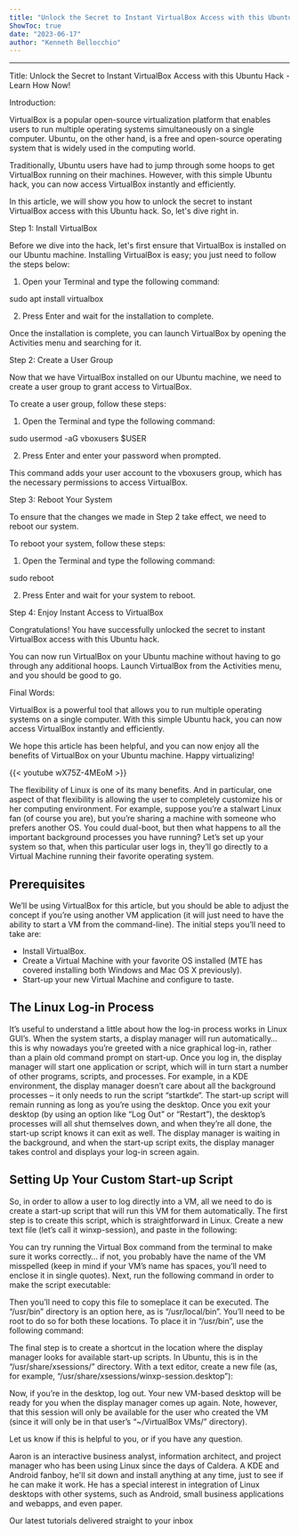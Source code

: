 ```yaml
---
title: "Unlock the Secret to Instant VirtualBox Access with this Ubuntu Hack - Learn How Now!"
ShowToc: true 
date: "2023-06-17"
author: "Kenneth Bellocchio"
---
```

*****
Title: Unlock the Secret to Instant VirtualBox Access with this Ubuntu Hack - Learn How Now!

Introduction:

VirtualBox is a popular open-source virtualization platform that enables users to run multiple operating systems simultaneously on a single computer. Ubuntu, on the other hand, is a free and open-source operating system that is widely used in the computing world.

Traditionally, Ubuntu users have had to jump through some hoops to get VirtualBox running on their machines. However, with this simple Ubuntu hack, you can now access VirtualBox instantly and efficiently.

In this article, we will show you how to unlock the secret to instant VirtualBox access with this Ubuntu hack. So, let's dive right in.

Step 1: Install VirtualBox

Before we dive into the hack, let's first ensure that VirtualBox is installed on our Ubuntu machine. Installing VirtualBox is easy; you just need to follow the steps below:

1. Open your Terminal and type the following command:

sudo apt install virtualbox

2. Press Enter and wait for the installation to complete.

Once the installation is complete, you can launch VirtualBox by opening the Activities menu and searching for it.

Step 2: Create a User Group

Now that we have VirtualBox installed on our Ubuntu machine, we need to create a user group to grant access to VirtualBox.

To create a user group, follow these steps:

1. Open the Terminal and type the following command:

sudo usermod -aG vboxusers $USER

2. Press Enter and enter your password when prompted.

This command adds your user account to the vboxusers group, which has the necessary permissions to access VirtualBox.

Step 3: Reboot Your System

To ensure that the changes we made in Step 2 take effect, we need to reboot our system.

To reboot your system, follow these steps:

1. Open the Terminal and type the following command:

sudo reboot

2. Press Enter and wait for your system to reboot.

Step 4: Enjoy Instant Access to VirtualBox

Congratulations! You have successfully unlocked the secret to instant VirtualBox access with this Ubuntu hack.

You can now run VirtualBox on your Ubuntu machine without having to go through any additional hoops. Launch VirtualBox from the Activities menu, and you should be good to go.

Final Words:

VirtualBox is a powerful tool that allows you to run multiple operating systems on a single computer. With this simple Ubuntu hack, you can now access VirtualBox instantly and efficiently.

We hope this article has been helpful, and you can now enjoy all the benefits of VirtualBox on your Ubuntu machine. Happy virtualizing!

{{< youtube wX75Z-4MEoM >}} 



The flexibility of Linux is one of its many benefits. And in particular, one aspect of that flexibility is allowing the user to completely customize his or her computing environment. For example, suppose you’re a stalwart Linux fan (of course you are), but you’re sharing a machine with someone who prefers another OS. You could dual-boot, but then what happens to all the important background processes you have running? Let’s set up your system so that, when this particular user logs in, they’ll go directly to a Virtual Machine running their favorite operating system.
 
## Prerequisites
 
We’ll be using VirtualBox for this article, but you should be able to adjust the concept if you’re using another VM application (it will just need to have the ability to start a VM from the command-line). The initial steps you’ll need to take are:
 
- Install VirtualBox.
 - Create a Virtual Machine with your favorite OS installed (MTE has covered installing both Windows and Mac OS X previously).
 - Start-up your new Virtual Machine and configure to taste.

 
## The Linux Log-in Process
 
It’s useful to understand a little about how the log-in process works in Linux GUI’s. When the system starts, a display manager will run automatically… this is why nowadays you’re greeted with a nice graphical log-in, rather than a plain old command prompt on start-up. Once you log in, the display manager will start one application or script, which will in turn start a number of other programs, scripts, and processes. For example, in a KDE environment, the display manager doesn’t care about all the background processes – it only needs to run the script “startkde“. The start-up script will remain running as long as you’re using the desktop. Once you exit your desktop (by using an option like “Log Out” or “Restart”), the desktop’s processes will all shut themselves down, and when they’re all done, the start-up script knows it can exit as well. The display manager is waiting in the background, and when the start-up script exits, the display manager takes control and displays your log-in screen again.
 
## Setting Up Your Custom Start-up Script
 
So, in order to allow a user to log directly into a VM, all we need to do is create a start-up script that will run this VM for them automatically. The first step is to create this script, which is straightforward in Linux. Create a new text file (let’s call it winxp-session), and paste in the following:
 

 
You can try running the Virtual Box command from the terminal to make sure it works correctly… if not, you probably have the name of the VM misspelled (keep in mind if your VM’s name has spaces, you’ll need to enclose it in single quotes). Next, run the following command in order to make the script executable:
 
Then you’ll need to copy this file to someplace it can be executed. The “/usr/bin” directory is an option here, as is “/usr/local/bin”. You’ll need to be root to do so for both these locations. To place it in “/usr/bin”, use the following command:
 
The final step is to create a shortcut in the location where the display manager looks for available start-up scripts. In Ubuntu, this is in the “/usr/share/xsessions/” directory. With a text editor, create a new file (as, for example, “/usr/share/xsessions/winxp-session.desktop”):
 
Now, if you’re in the desktop, log out. Your new VM-based desktop will be ready for you when the display manager comes up again. Note, however, that this session will only be available for the user who created the VM (since it will only be in that user’s “~/VirtualBox VMs/” directory).
 
Let us know if this is helpful to you, or if you have any question.
 
Aaron is an interactive business analyst, information architect, and project manager who has been using Linux since the days of Caldera.  A KDE and Android fanboy, he'll sit down and install anything at any time, just to see if he can make it work.  He has a special interest in integration of Linux desktops with other systems, such as Android, small business applications and webapps, and even paper.
 
Our latest tutorials delivered straight to your inbox




